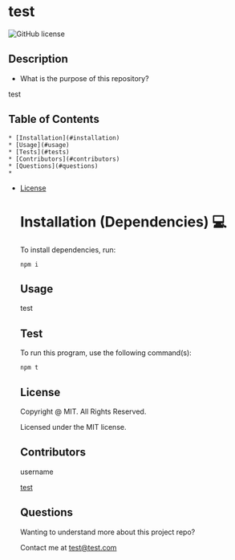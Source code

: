 # test
  ![GitHub license](https://img.shields.io/badge/license-MIT-yellowgreen.svg)

  ## Description
  * What is the purpose of this repository?<br/>

  test

  ## Table of Contents
    * [Installation](#installation)
    * [Usage](#usage)
    * [Tests](#tests)
    * [Contributors](#contributors)
    * [Questions](#questions)
    * 
* [License](#license)

  
  # Installation (Dependencies) 💻

    To install dependencies,  run:

    ```
    npm i
    ```

  ## Usage

    test

  ## Test

    To run this program, use the following command(s):

    ```
    npm t
    ```

    
    ## License

    Copyright @ MIT.  All Rights Reserved.

    Licensed under the MIT license.
    
    
  ## Contributors

    username

    [test](https://github.com/test/)

  ## Questions

    Wanting to understand more about this project repo?

    Contact me at test@test.com

